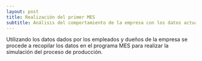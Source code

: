 ```yaml
---
layout: post
title: Realización del primer MES
subtitle: Análisis del comportamiento de la empresa con los datos actuales
---
```


Utilizando los datos dados por los empleados y dueños de la empresa se procede a recopilar los datos en el programa MES para realizar la simulación del proceso de producción.
